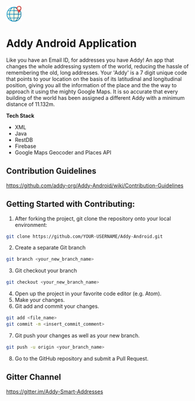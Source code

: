 <img src="logo.png" alt="Addy" height="42" width="42"></img>

# Addy Android Application

Like you have an Email ID, for addresses you have Addy! An app that changes the whole addressing system of the world, reducing the hassle of remembering the old, long addresses. Your 'Addy' is a 7 digit unique code that points to your location on the basis of its latitudinal and longitudinal position, giving you all the information of the place and the the way to approach it using the mighty Google Maps. It is so accurate that every building of the world has been assigned a different Addy with a minimum distance of 11.132m.

<strong>Tech Stack</strong>

<ul>
  <li>XML</li>
  <li>Java</li>
  <li>RestDB</li>
  <li>Firebase</li>
  <li>Google Maps Geocoder and Places API</li>
</ul>

## Contribution Guidelines

<https://github.com/addy-org/Addy-Android/wiki/Contribution-Guidelines>

## Getting Started with Contributing:

1. After forking the project, git clone the repository onto your local environment:

```bash
git clone https://github.com/YOUR-USERNAME/Addy-Android.git
```

2. Create a separate Git branch

```bash
git branch <your_new_branch_name>
```

3. Git checkout your branch

```bash
git checkout <your_new_branch_name>
```

4. Open up the project in your favorite code editor (e.g. Atom).
5. Make your changes.
6. Git add and commit your changes.

```bash
git add <file_name>
git commit -m <insert_commit_comment>
```

7. Git push your changes as well as your new branch.

```bash
git push -u origin <your_branch_name>
```

8. Go to the GitHub repository and submit a Pull Request.

## Gitter Channel

<https://gitter.im/Addy-Smart-Addresses>
